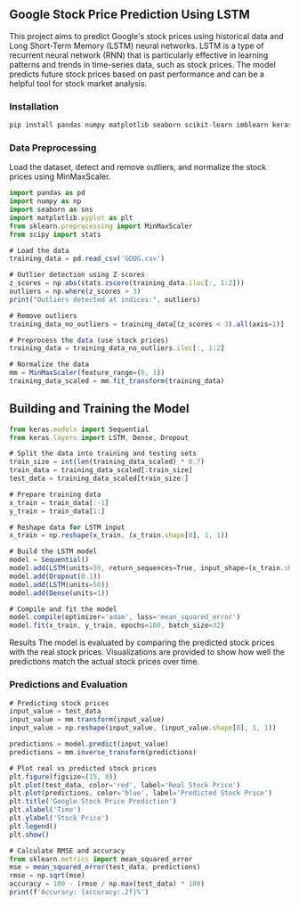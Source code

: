 <!-- ABOUT THE PROJECT -->

## Google Stock Price Prediction Using LSTM

This project aims to predict Google's stock prices using historical data and Long Short-Term Memory (LSTM) neural networks. LSTM is a type of recurrent neural network (RNN) that is particularly effective in learning patterns and trends in time-series data, such as stock prices. The model predicts future stock prices based on past performance and can be a helpful tool for stock market analysis.

### Installation 

```js
pip install pandas numpy matplotlib seaborn scikit-learn imblearn keras tensorflow
```

### Data Preprocessing
Load the dataset, detect and remove outliers, and normalize the stock prices using MinMaxScaler.
```js
import pandas as pd
import numpy as np
import seaborn as sns
import matplotlib.pyplot as plt
from sklearn.preprocessing import MinMaxScaler
from scipy import stats

# Load the data
training_data = pd.read_csv('GOOG.csv')

# Outlier detection using Z-scores
z_scores = np.abs(stats.zscore(training_data.iloc[:, 1:2]))
outliers = np.where(z_scores > 3)
print("Outliers detected at indices:", outliers)

# Remove outliers
training_data_no_outliers = training_data[(z_scores < 3).all(axis=1)]

# Preprocess the data (use stock prices)
training_data = training_data_no_outliers.iloc[:, 1:2]

# Normalize the data
mm = MinMaxScaler(feature_range=(0, 1))
training_data_scaled = mm.fit_transform(training_data)
```

## Building and Training the Model
```js
from keras.models import Sequential
from keras.layers import LSTM, Dense, Dropout

# Split the data into training and testing sets
train_size = int(len(training_data_scaled) * 0.7)
train_data = training_data_scaled[:train_size]
test_data = training_data_scaled[train_size:]

# Prepare training data
x_train = train_data[:-1]
y_train = train_data[1:]

# Reshape data for LSTM input
x_train = np.reshape(x_train, (x_train.shape[0], 1, 1))

# Build the LSTM model
model = Sequential()
model.add(LSTM(units=50, return_sequences=True, input_shape=(x_train.shape[1], 1)))
model.add(Dropout(0.1))
model.add(LSTM(units=50))
model.add(Dense(units=1))

# Compile and fit the model
model.compile(optimizer='adam', loss='mean_squared_error')
model.fit(x_train, y_train, epochs=100, batch_size=32)
```

Results
The model is evaluated by comparing the predicted stock prices with the real stock prices. Visualizations are provided to show how well the predictions match the actual stock prices over time.

###  Predictions and Evaluation

```js
# Predicting stock prices
input_value = test_data
input_value = mm.transform(input_value)
input_value = np.reshape(input_value, (input_value.shape[0], 1, 1))

predictions = model.predict(input_value)
predictions = mm.inverse_transform(predictions)

# Plot real vs predicted stock prices
plt.figure(figsize=(15, 8))
plt.plot(test_data, color='red', label='Real Stock Price')
plt.plot(predictions, color='blue', label='Predicted Stock Price')
plt.title('Google Stock Price Prediction')
plt.xlabel('Time')
plt.ylabel('Stock Price')
plt.legend()
plt.show()

# Calculate RMSE and accuracy
from sklearn.metrics import mean_squared_error
mse = mean_squared_error(test_data, predictions)
rmse = np.sqrt(mse)
accuracy = 100 - (rmse / np.max(test_data) * 100)
print(f'Accuracy: {accuracy:.2f}%')
```
